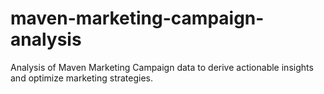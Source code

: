 # maven-marketing-campaign-analysis
Analysis of Maven Marketing Campaign data to derive actionable insights and optimize marketing strategies.
